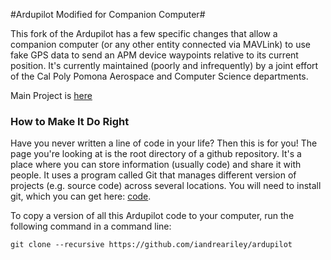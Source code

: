 #Ardupilot Modified for Companion Computer#

This fork of the Ardupilot has a few specific changes that allow a companion computer (or any other entity connected via MAVLink) to use fake GPS data to send an APM device waypoints relative to its current position. It's currently maintained (poorly and infrequently) by a joint effort of the Cal Poly Pomona Aerospace and Computer Science departments.

Main Project is [here](https://github.com/ArduPilot/ardupilot/)

### How to Make It Do Right ###

Have you never written a line of code in your life? Then this is for you! The page you're looking at is the root directory of a github repository. It's a place where you can store information (usually code) and share it with people. It uses a program called Git that manages different version of projects (e.g. source code) across several locations. You will need to install git, which you can get here: [code](https://git-scm.com/book/en/v2/Getting-Started-Installing-Git).

To copy a version of all this Ardupilot code to your computer, run the following command in a command line:

~~~~
git clone --recursive https://github.com/iandreariley/ardupilot
~~~~


